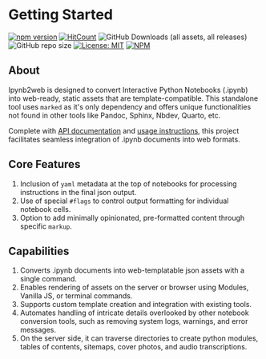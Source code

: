 # Getting Started

[![npm version](https://badge.fury.io/js/ipynb2web.svg)](https://badge.fury.io/js/ipynb2web)
[![HitCount](https://hits.dwyl.com/karpatic/ipynb2web.svg?style=flat-square)](http://hits.dwyl.com/karpatic/ipynb2web)
![GitHub Downloads (all assets, all releases)](https://img.shields.io/github/downloads/karpatic/ipynb2web/total)
![GitHub repo size](https://img.shields.io/github/repo-size/karpatic/ipynb2web)
[![License: MIT](https://img.shields.io/badge/License-MIT-yellow.svg)](https://opensource.org/licenses/MIT)
[![NPM](https://nodei.co/npm/ipynb.png)](https://nodei.co/npm/ipynb/)

## About

Ipynb2web is designed to convert Interactive Python Notebooks (.ipynb) into web-ready, static assets that are template-compatible. This standalone tool uses `marked` as it's only dependency and offers unique functionalities not found in other tools like Pandoc, Sphinx, Nbdev, Quarto, etc.

Complete with [API documentation](https://karpatic.github.io/ipynb2web/jsdocs) and [usage instructions](http://ipynb2web.com/docs/overview/getting-started), this project facilitates seamless integration of .ipynb documents into web formats.

## Core Features

1. Inclusion of `yaml` metadata at the top of notebooks for processing instructions in the final json output.
2. Use of special `#flags` to control output formatting for individual notebook cells.
3. Option to add minimally opinionated, pre-formatted content through specific `markup`.

## Capabilities

1. Converts .ipynb documents into web-templatable json assets with a single command.
2. Enables rendering of assets on the server or browser using Modules, Vanilla JS, or terminal commands.
3. Supports custom template creation and integration with existing tools.
4. Automates handling of intricate details overlooked by other notebook conversion tools, such as removing system logs, warnings, and error messages.
5. On the server side, it can traverse directories to create python modules, tables of contents, sitemaps, cover photos, and audio transcriptions.
